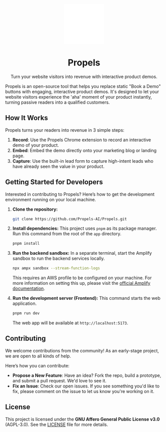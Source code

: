 <div align="center">
  <img src="https://raw.githubusercontent.com/Propels-AI/Propels/main/apps/extension/icons/icon-dark-128.png" width="128" height="128">
  <h1>Propels</h1>
  <p>Turn your website visitors into revenue with interactive product demos.</p>
</div>

Propels is an open-source tool that helps you replace static "Book a Demo" buttons with engaging, interactive product demos. It's designed to let your website visitors experience the 'aha' moment of your product instantly, turning passive readers into a qualified customers.

## How It Works

Propels turns your readers into revenue in 3 simple steps:

1.  **Record**: Use the Propels Chrome extension to record an interactive demo of your product.
2.  **Embed**: Embed the demo directly onto your marketing blog or landing page.
3.  **Capture**: Use the built-in lead form to capture high-intent leads who have already seen the value in your product.

## Getting Started for Developers

Interested in contributing to Propels? Here’s how to get the development environment running on your local machine.

1.  **Clone the repository:**
    ```sh
    git clone https://github.com/Propels-AI/Propels.git
    ```

2.  **Install dependencies:**
    This project uses `pnpm` as its package manager. Run this command from the root of the `app` directory.
    ```sh
    pnpm install
    ```

3.  **Run the backend sandbox:**
    In a separate terminal, start the Amplify sandbox to run the backend services locally.
    ```sh
    npx ampx sandbox --stream-function-logs
    ```
    This requires an AWS profile to be configured on your machine. For more information on setting this up, please visit the [official Amplify documentation](https://docs.amplify.aws/react/start/quickstart/#make-backend-updates).

4.  **Run the development server (Frontend):**
    This command starts the web application.
    ```sh
    pnpm run dev
    ```
    The web app will be available at `http://localhost:5173`.

## Contributing

We welcome contributions from the community! As an early-stage project, we are open to all kinds of help.

Here’s how you can contribute:
- **Propose a New Feature**: Have an idea? Fork the repo, build a prototype, and submit a pull request. We'd love to see it.
- **Fix an Issue**: Check our open issues. If you see something you'd like to fix, please comment on the issue to let us know you're working on it.

## License

This project is licensed under the **GNU Affero General Public License v3.0** (AGPL-3.0). See the [LICENSE](LICENSE) file for more details.
